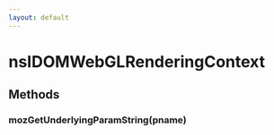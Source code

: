 ```yaml
---
layout: default
---
```


# nsIDOMWebGLRenderingContext #

## Methods ##

### mozGetUnderlyingParamString(pname) ###
